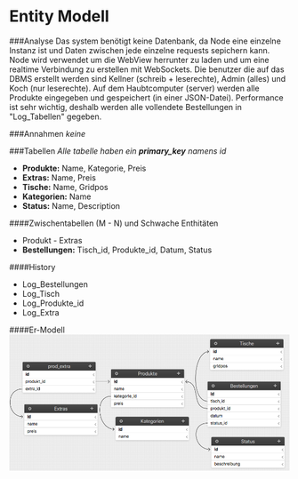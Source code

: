 Entity Modell
==

###Analyse
Das system benötigt keine Datenbank, da Node eine einzelne Instanz ist und Daten zwischen jede einzelne requests sepichern kann. Node wird verwendet um die WebView herrunter zu laden und um eine realtime Verbindung zu erstellen mit WebSockets.
Die benutzer die auf das DBMS erstellt werden sind Kellner (schreib + leserechte), Admin (alles) und Koch (nur leserechte).
Auf dem Haubtcomputer (server) werden alle Produkte eingegeben und gespeichert (in einer JSON-Datei). Performance ist sehr wichtig, deshalb werden alle vollendete Bestellungen in "Log_Tabellen" gegeben.


###Annahmen
*keine*

###Tabellen
*Alle tabelle haben ein **primary_key** namens id*
- **Produkte:** Name, Kategorie, Preis
- **Extras:** Name, Preis
- **Tische:** Name, Gridpos 
- **Kategorien:** Name
- **Status:** Name, Description

####Zwischentabellen (M - N) und Schwache Enthitäten
- Produkt - Extras
- **Bestellungen:** Tisch_id, Produkte_id, Datum, Status

####History
- Log_Bestellungen
- Log_Tisch
- Log_Produkte_id
- Log_Extra

####Er-Modell
![Visual Rappresentation of the DB][logo]

[logo]: https://raw.githubusercontent.com/DoneProject/StatusBoard/master/imgs/er.png
